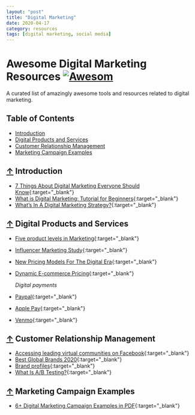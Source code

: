 ```yaml
---
layout: "post"
title: "Digital Marketing"
date: 2020-04-17
category: resources
tags: [digital marketing, social media]
---
```


# Awesome Digital Marketing Resources [![Awesom](https://cdn.rawgit.com/sindresorhus/awesome/d7305f38d29fed78fa85652e3a63e154dd8e8829/media/badge.svg)](https://github.com/sindresorhus/awesome)

A curated list of amazingly awesome tools and resources related to digital marketing.

## Table of Contents

- [Introduction](#-introduction)
- [Digital Products and Services](#-digital-products-and-services)
- [Customer Relationship Management](#-customer-relationship-management)
- [Marketing Campaign Examples](#-marketing-campaign-examples)

## [↑](#table-of-contents) Introduction

- [7 Things About Digital Marketing Everyone Should Know](https://www.forbes.com/sites/ajagrawal/2016/01/21/7-things-about-digital-marketing-everyone-should-know/?sh=78b541bf35b2){:target="\_blank"}
- [What is Digital Marketing: Tutorial for Beginners](https://www.youtube.com/watch?v=XDpwDwcXGoU){:target="\_blank"}
- [What’s In A Digital Marketing Strategy?](https://www.forbes.com/sites/matzucker/2019/11/14/whats-in-a-digital-marketing-strategy/?sh=67f69d1268b2){:target="\_blank"}

## [↑](#table-of-contents) Digital Products and Services

- [Five product levels in Marketing](https://www.marketing91.com/five-product-levels/){:target="\_blank"}
- [Influencer Marketing Study](https://www.tomoson.com/blog/influencer-marketing-study/){:target="\_blank"}
- [New Pricing Models For The Digital Era](https://www.forbes.com/sites/forbeslacouncil/2019/01/22/new-pricing-models-for-the-digital-era/?sh=5d3fa3049e49){:target="\_blank"}
- [Dynamic E-commerce Pricing](https://www.mckinsey.com/business-functions/mckinsey-digital/how-we-help-clients/dynamic-e-commerce-pricing){:target="\_blank"}

  _Digital payments_

- [Paypal](https://money.howstuffworks.com/paypal.html){:target="\_blank"}
- [Apple Pay](https://www.investopedia.com/articles/personal-finance/010215/apple-pay-vs-google-wallet-how-they-work.asp){:target="\_blank"}
- [Venmo](https://www.investopedia.com/articles/personal-finance/032415/how-safe-venmo-and-why-it-free.asp){:target="\_blank"}

## [↑](#table-of-contents) Customer Relationship Management

- [Accessing leading virtual communities on Facebook](www.socialbakers.com/statistics/facebook){:target="\_blank"}
- [Best Global Brands 2020](https://learn.interbrand.com/hubfs/INTERBRAND/Interbrand_Best_Global_Brands%202020%20Desktop.pdf){:target="\_blank"}
- [Brand profiles](https://www.trb.co.nz/brand-profiles){:target="\_blank"}
- [What Is A/B Testing?](https://www.optimizely.com/anz/optimization-glossary/ab-testing/){:target="\_blank"}

## [↑](#table-of-contents) Marketing Campaign Examples

- [6+ Digital Marketing Campaign Examples in PDF](https://www.examples.com/education/marketing-education/digital-marketing-campaign.html#1_sample_digital_marketing_campaign_example){:target="\_blank"}

